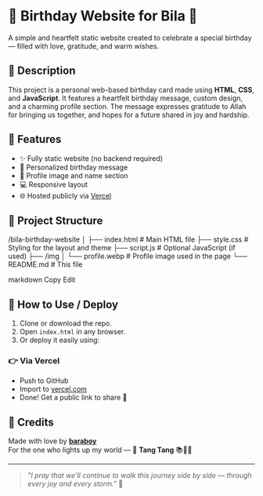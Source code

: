 # 🎉 Birthday Website for Bila 💖

A simple and heartfelt static website created to celebrate a special birthday — filled with love, gratitude, and warm wishes.

## 💌 Description

This project is a personal web-based birthday card made using **HTML**, **CSS**, and **JavaScript**. It features a heartfelt birthday message, custom design, and a charming profile section. The message expresses gratitude to Allah for bringing us together, and hopes for a future shared in joy and hardship.

## 🧩 Features

- ✨ Fully static website (no backend required)
- 🌹 Personalized birthday message
- 📸 Profile image and name section
- 💻 Responsive layout
- 🌐 Hosted publicly via [Vercel](https://vercel.com)

## 📂 Project Structure

/bila-birthday-website
│
├── index.html # Main HTML file
├── style.css # Styling for the layout and theme
├── script.js # Optional JavaScript (if used)
├── /img
│ └── profile.webp # Profile image used in the page
└── README.md # This file

markdown
Copy
Edit

## 🚀 How to Use / Deploy

1. Clone or download the repo.
2. Open `index.html` in any browser.
3. Or deploy it easily using:

### 👉 Via Vercel
- Push to GitHub
- Import to [vercel.com](https://vercel.com)
- Done! Get a public link to share 🎉

## 🙏 Credits

Made with love by **[baraboy](https://github.com/baraboy)**  
For the one who lights up my world — 🩷 **Tang Tang** 📚🥖📢

---

> _"I pray that we’ll continue to walk this journey side by side — through every joy and every storm."_ 💚